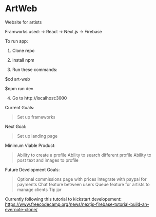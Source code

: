 # ArtWeb
Website for artists

Framworks used: 
-> React 
-> Next.js
-> Firebase

To run app:
1) Clone repo 

2) Install npm

3) Run these commands:

$cd art-web  

$npm run dev

4) Go to http://localhost:3000

Current Goals: 
> Set up frameworks 

Next Goal: 
> Set up landing page 

Minimum Viable Product:
> Ability to create a profile
> Ability to search different profile
> Ability to post text and images to profile

Future Development Goals: 
> Optional commissions page with prices
> Integrate with paypal for payments
> Chat feature between users
> Queue feature for artists to manage clients 
> Tip jar

Currently following this tutorial to kickstart developement: https://www.freecodecamp.org/news/nextjs-firebase-tutorial-build-an-evernote-clone/
